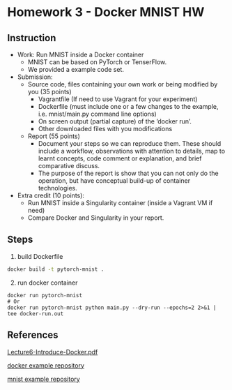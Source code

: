 # Homework 3 - Docker MNIST HW

## Instruction
* Work: Run MNIST inside a Docker container
  * MNIST can be based on PyTorch or TenserFlow.
  * We provided a example code set.
* Submission:
  * Source code, files containing your own work or being modified by you (35 points)
    * Vagrantfile (If need to use Vagrant for your experiment)
    * Dockerfile (must include one or a few changes to the example, i.e. mnist/main.py command line options)
    * On screen output (partial capture) of the ‘docker run’.
    * Other downloaded files with you modifications
  * Report (55 points)
    * Document your steps so we can reproduce them. These should include a workflow, observations with attention to details, map to learnt concepts, code comment or explanation, and brief comparative discuss.
    * The purpose of the report is show that you can not only do the operation, but have conceptual build-up of container technologies.
* Extra credit (10 points):
  * Run MNIST inside a Singularity container (inside a Vagrant VM if need)
  * Compare Docker and Singularity in your report.

## Steps
1. build Dockerfile

``` bash
docker build -t pytorch-mnist .
```

2. run docker container

```
docker run pytorch-mnist
# Or
docker run pytorch-mnist python main.py --dry-run --epochs=2 2>&1 | tee docker-run.out
```

## References
[Lecture6-Introduce-Docker.pdf](https://brightspace.nyu.edu/content/enforced/247542-SP23_CSCI-GA_3033_1_085/Lecture6-Introduce-Docker.pdf)

[docker example repository](https://github.com/yuhaohaoyu/ibmcloud-fall-2022)

[mnist example repository](https://github.com/pytorch/examples/tree/main/mnist)

